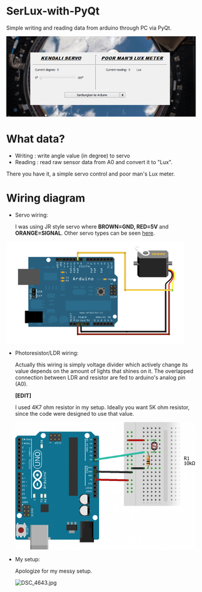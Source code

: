 # SerLux-with-PyQt
Simple writing and reading data from arduino through PC via PyQt.

![screenshoot.png](https://github.com/fix29/SerLux-with-PyQt/blob/master/Images/screenshoot.png)

# What data?
* Writing : write angle value (in degree) to servo
* Reading : read raw sensor data from A0 and convert it to "Lux". 

There you have it, a simple servo control and poor man's Lux meter.

# Wiring diagram
* Servo wiring:
  
  I was using JR style servo where **BROWN=GND, RED=5V** and **ORANGE=SIGNAL**. Other servo types can be seen [here](https://www.rcgroups.com/forums/showpost.php?p=31975310&postcount=9).

![sweep_bb.png](https://github.com/fix29/SerLux-with-PyQt/blob/master/Images/sweep_bb.png)

* Photoresistor/LDR wiring:

  Actually this wiring is simply voltage divider which actively change its value depends on the amount of lights that shines on it.     The overlapped connection between LDR and resistor are fed to arduino's analog pin (A0). 

  **[EDIT]**
  
  I used 4K7 ohm resistor in my setup. Ideally you want 5K ohm resistor, since the code were designed to use that value.
  
  ![LDR1-1-620x436.png](https://github.com/fix29/SerLux-with-PyQt/blob/master/Images/LDR1-1-620x436.png)

* My setup:
  
  Apologize for my messy setup.
  
  ![DSC_4643.jpg](https://github.com/fix29/SerLux-with-PyQt/blob/master/Images/DSC_4643.jpg)

